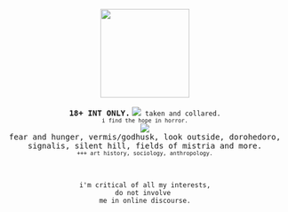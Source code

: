 <p align="center"><img src="https://sewerwolfx.neocities.org/graphics/graphics/gifs/14grey/60.gif" width="160"><br>
<br><b><samp>18+ INT ONLY.</samp></b>
<code><img src="https://files.catbox.moe/b415cn.webp"> taken and collared.</code>
<br><sub><code>i find the hope in horror.</code></sub>
<br>
<img src="https://files.catbox.moe/k0fn7y.png"><br>
<samp>fear and hunger, vermis/godhusk, look outside,
dorohedoro,<br>signalis, silent hill, fields of mistria and more.</samp>
<br><sub><code>+++ art history, sociology, anthropology.</code></sub></p>
<br>
<p align="center"><code>i'm critical of all my interests,
do not involve <br>me in online discourse.</code></p>
<br><br><br>
</p>
